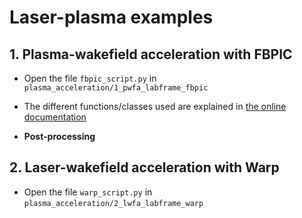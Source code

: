 # Laser-plasma examples

## 1. Plasma-wakefield acceleration with FBPIC

- Open the file `fbpic_script.py` in `plasma_acceleration/1_pwfa_labframe_fbpic`
- The different functions/classes used are explained in [the online documentation](https://fbpic.github.io/api_reference/api_reference.html)

- **Post-processing**

## 2. Laser-wakefield acceleration with Warp

- Open the file `warp_script.py` in `plasma_acceleration/2_lwfa_labframe_warp`


